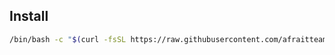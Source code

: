 ## Install

```sh
/bin/bash -c "$(curl -fsSL https://raw.githubusercontent.com/afraitteam/IpChecker/main/install.sh)"
```
